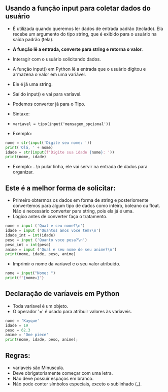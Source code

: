 ## Usando a função input para coletar dados do usuário
- É utilizada quando queremos ler dados de entrada padrão (teclado). Ela recebe um argumento do tipo string, que é exibido para o usuário na saída padrão (tela). 
- **A função lê a entrada, converte para string e retorna o valor**.
- Interagir com o usuário solicitando dados.
- A função input() em Python lê a entrada que o usuário digitou e armazena o valor em uma variável. 
- Ele é já uma string.
- Saí do input() e vai para varíavel.
- Podemos converter já para o Tipo. 

- Sintaxe:
- `variavel = tipo(input('mensagem_opcional'))`

- Exemplo: 
``` python
nome = str(input('Digite seu nome: '))
print('Olá, ' + nome)
idade = str(input(f'Digite sua idade {nome}: '))
print(nome, idade)
```

- Exemplo:
. \n pular linha, ele vai servir na entrada de dados para organizar.

## **Este é a melhor forma de solicitar**:
- Primeiro obtermos os dados em forma de string e posteriomente convertemos para algum tipo de dados como inteiro, boleano ou float. Não é necessário converter para string, pois ela já é uma.
- Lógico antes de converter faça o tratamento. 
``` python
nome = input ('Qual e seu nome?\n')
idade = input ('Quantos anos voce tem?\n')
idade_int = int(idade)
peso = input ('Quanto voce pesa?\n')
peso_int = int(peso)
anime = input ('Qual e seu nome de seu anime?\n')
print(nome, idade, peso, anime)
```

- Imprimir o nome da varíavel e o seu valor atribuido.
``` python
nome = input("Nome: ")
print(f"{nome=}")
```

## Declaração de varíaveis em Python
- Toda varíavel é um objeto.
- O operador '=' é usado para atribuir
valores às varíaveis.

``` python
nome = 'Kayque'
idade = 19
peso = 62.3
anime = 'One piece'
print(nome, idade, peso, anime);
```

## Regras: 
- variaveis são Minuscula. 
- Deve obrigatoriamente começar com uma letra.
- Não deve possuir espaços em branco.
- Não pode conter símbolos especiais, exceto o sublinhado (_).